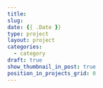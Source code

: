 ```yaml
---
title: 
slug:
date: {{ .Date }}
type: project
layout: project
categories:
  - category
draft: true
show_thumbnail_in_post: true
position_in_projects_grid: 0
---
```

